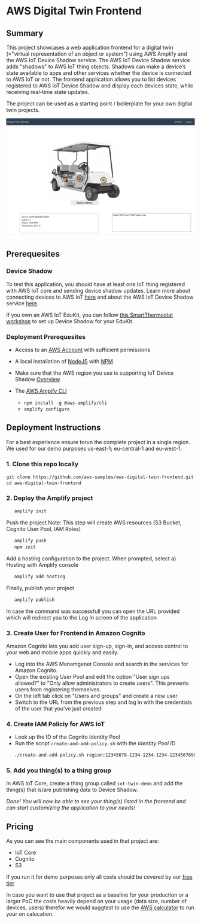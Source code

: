 # AWS Digital Twin Frontend

## Summary
This project showcases a web application frontend for a digital twin (="virtual representation of an object or system") using AWS Amplify and the AWS IoT Device Shadow service. The AWS IoT Device Shadow service adds "shadows" to AWS IoT thing objects. Shadows can make a device’s state available to apps and other services whether the device is connected to AWS IoT or not. 
The frontend application allows you to list devices registered to AWS IoT Device Shadow and display each devices state, while receiving real-time state updates.

The project can be used as a starting point / boilerplate for your own digital twin projects.

![IoT_Frontend](./img/digital-twin-frontend.png)


## Prerequesites
### Device Shadow
To test this application, you should have at least one IoT thing registered with AWS IoT core and sending device shadow updates. Learn more about connecting devices to AWS IoT [here](https://docs.aws.amazon.com/iot/latest/developerguide/iot-connect-devices.html) and about the AWS IoT Device Shadow service [here](https://docs.aws.amazon.com/iot/latest/developerguide/iot-device-shadows.html).

If you own an AWS IoT EduKit, you can follow [this SmartThermostat workshop](https://catalog.us-east-1.prod.workshops.aws/workshops/0fc6bf2c-f59c-4490-9254-ef604942f5d3/en-US/smart-thermostat) to set up Device Shadow for your EduKit.

### Deployment Prerequesites
+ Access to an [AWS Account](https://aws.amazon.com/mobile/details/) with sufficient permissions

+ A local installation of [NodeJS](https://nodejs.org/en/download/) with [NPM](https://docs.npmjs.com/getting-started/installing-node)

+ Make sure that the AWS region you use is supporting IoT Deivce Shadow [Overview](https://aws.amazon.com/about-aws/global-infrastructure/regional-product-services/?nc1=h_ls).



+ The [AWS Ampify CLI](https://aws-amplify.github.io/)
  - `npm install -g @aws-amplify/cli`
  - `amplify configure` 

## Deployment Instructions

For a best experience ensure torun the complete project in a single region. We used for our demo purposes us-east-1; eu-central-1 and eu-west-1.

### 1. Clone this repo locally

```
git clone https://github.com/aws-samples/aws-digital-twin-frontend.git
cd aws-digital-twin-frontend
```

### 2. Deploy the Amplify project

```bash
   amplify init
```

Push the project
Note: This step will create AWS resources (S3 Bucket, Cognito User Pool, IAM Roles) 

```bash
   amplify push
   npm init
```

Add a hosting configuration to the project. When prompted, select a) Hosting with Amplify console

```bash 
   amplify add hosting
```
  
Finally, publish your project
     
```bash 
   amplify publish
```

In case the command was successfull you can open the URL provided which will redirect you to the Log In screen of the application 


### 3. Create User for Frontend in Amazon Cognito 

Amazon Cognito lets you add user sign-up, sign-in, and access control to your web and mobile apps quickly and easily. 
* Log into the AWS Manamgenet Console and search in the services for Amazon Cognito. 
* Open the existing User Pool and edit the option "User sign ups allowed?" to "Only allow administrators to create users". This prevents users from registering themselves.
* On the left tab click on "Users and groups" and create a new user 
* Switch to the URL from the previous step and log in with the credentials of the user that you've just created

### 4. Create IAM Policiy for AWS IoT

* Look up the ID of the Cognito Identity Pool
* Run the script `create-and-add-policy.sh` with the _Identity Pool ID_
```bash 
   ./create-and-add-policy.sh region:12345678-1234-1234-1234-123456789012 
```

### 5. Add you thing(s) to a thing group

In AWS IoT Core, create a thing group called `iot-twin-demo` and add the thing(s) that is/are publishing data to Device Shadow.

*Done! You will now be able to see your thing(s) listed in the frontend and can start customizing the application to your needs!*

## Pricing

As you can see the main components used in that project are:
* IoT Core
* Cognito
* S3

If you run it for demo purposes only all costs should be covered by our [free tier](https://aws.amazon.com/free/?nc1=h_ls&all-free-tier.sort-by=item.additionalFields.SortRank&all-free-tier.sort-order=asc&awsf.Free%20Tier%20Types=*all&awsf.Free%20Tier%20Categories=*all&all-free-tier.q=iot&all-free-tier.q_operator=AND)

In case you want to use that project as a baseline for your production or a larger PoC the costs heavily depend on your usage (data size, number of devices, users) therefor we would suggtest to use the [AWS calculator](https://calculator.aws) to run your on calucation.


